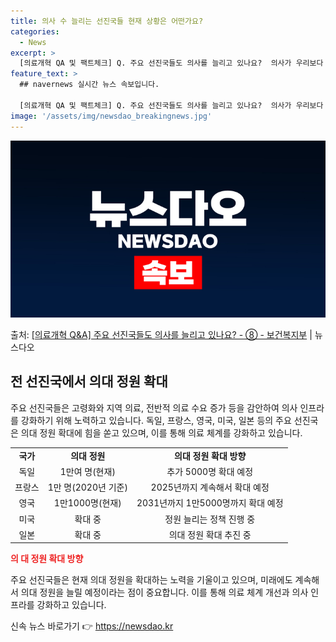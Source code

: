 ```yaml
---
title: 의사 수 늘리는 선진국들 현재 상황은 어떤가요?
categories:
  - News
excerpt: >
  [의료개혁 QA 및 팩트체크] Q. 주요 선진국들도 의사를 늘리고 있나요?  의사가 우리보다 많지만 더 늘리…
feature_text: >
  ## navernews 실시간 뉴스 속보입니다.

  [의료개혁 QA 및 팩트체크] Q. 주요 선진국들도 의사를 늘리고 있나요?  의사가 우리보다 많지만 더 늘리…
image: '/assets/img/newsdao_breakingnews.jpg'
---
```


![뉴스다오 속보](/assets/img/newsdao_breakingnews.jpg)

<p>출처: <a href="https://newsdao.kr/3417" rel="dofollow">[의료개혁 Q&A] 주요 선진국들도 의사를 늘리고 있나요? - ⑧ - 보건복지부</a> | 뉴스다오</p>

<h2 data-ke-size="size26">전 선진국에서 의대 정원 확대</h2>
<p data-ke-size="size16">주요 선진국들은 고령화와 지역 의료, 전반적 의료 수요 증가 등을 감안하여 의사 인프라를 강화하기 위해 노력하고 있습니다. 독일, 프랑스, 영국, 미국, 일본 등의 주요 선진국은 의대 정원 확대에 힘을 쏟고 있으며, 이를 통해 의료 체계를 강화하고 있습니다.</p>

<table>
  <tr>
    <td style="text-align: center; height: 17px;"><b>국가</b></td>
    <td style="text-align: center; height: 17px;"><b>의대 정원</b></td>
    <td style="text-align: center; height: 17px;"><b>의대 정원 확대 방향</b></td>
  </tr>
  <tr>
    <td style="text-align: center; height: 17px;">독일</td>
    <td style="text-align: center; height: 17px;">1만여 명(현재)</td>
    <td style="text-align: center; height: 17px;">추가 5000명 확대 예정</td>
  </tr>
  <tr>
    <td style="text-align: center; height: 17px;">프랑스</td>
    <td style="text-align: center; height: 17px;">1만 명(2020년 기준)</td>
    <td style="text-align: center; height: 17px;">2025년까지 계속해서 확대 예정</td>
  </tr>
  <tr>
    <td style="text-align: center; height: 17px;">영국</td>
    <td style="text-align: center; height: 17px;">1만1000명(현재)</td>
    <td style="text-align: center; height: 17px;">2031년까지 1만5000명까지 확대 예정</td>
  </tr>
  <tr>
    <td style="text-align: center; height: 17px;">미국</td>
    <td style="text-align: center; height: 17px;">확대 중</td>
    <td style="text-align: center; height: 17px;">정원 늘리는 정책 진행 중</td>
  </tr>
  <tr>
    <td style="text-align: center; height: 17px;">일본</td>
    <td style="text-align: center; height: 17px;">확대 중</td>
    <td style="text-align: center; height: 17px;">의대 정원 확대 추진 중</td>
  </tr>
</table>

<b><span style="color: #ee2323;">의 대 정원 확대 방향</span></b>
<p data-ke-size="size16">주요 선진국들은 현재 의대 정원을 확대하는 노력을 기울이고 있으며, 미래에도 계속해서 의대 정원을 늘릴 예정이라는 점이 중요합니다. 이를 통해 의료 체계 개선과 의사 인프라를 강화하고 있습니다.</p>
 

신속 뉴스 바로가기 👉 <a href="https://newsdao.kr" rel="dofollow">https://newsdao.kr</a>


